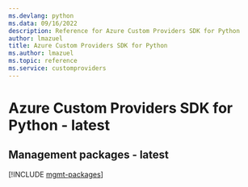 ```yaml
---
ms.devlang: python
ms.data: 09/16/2022
description: Reference for Azure Custom Providers SDK for Python
author: lmazuel
title: Azure Custom Providers SDK for Python
ms.author: lmazuel
ms.topic: reference
ms.service: customproviders
---
```

# Azure Custom Providers SDK for Python - latest

## Management packages - latest
[!INCLUDE [mgmt-packages](custom-providers-mgmt-index.md)]